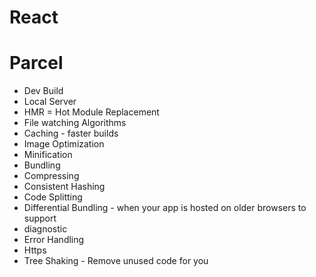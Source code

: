 # React




# Parcel
- Dev Build
- Local Server
- HMR = Hot Module Replacement 
- File watching Algorithms 
- Caching -  faster builds
- Image Optimization
- Minification
- Bundling
- Compressing
- Consistent Hashing 
- Code Splitting
- Differential Bundling - when your app is hosted on older browsers to support 
- diagnostic
- Error Handling 
- Https
- Tree Shaking - Remove unused code for you

